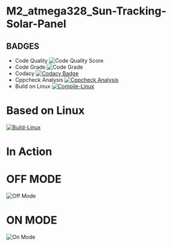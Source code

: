 # M2_atmega328_Sun-Tracking-Solar-Panel
## BADGES
* Code Quality ![Code Quality Score](https://api.codiga.io/project/32864/score/svg)
* Code Grade  ![Code Grade](https://api.codiga.io/project/32864/status/svg)
* Codacy 
[![Codacy Badge](https://app.codacy.com/project/badge/Grade/8431e03f9cb54b9cae4457677e1afd20)](https://www.codacy.com/gh/Naresh17025/M2_atmg328_Sun-Tracking-Solar-Panel/dashboard?utm_source=github.com&amp;utm_medium=referral&amp;utm_content=Naresh17025/M2_atmg328_Sun-Tracking-Solar-Panel&amp;utm_campaign=Badge_Grade)
* Cppcheck Analysis 
[![Cppcheck Analysis](https://github.com/Naresh17025/M2_atmg328_Sun-Tracking-Solar-Panel/actions/workflows/cppcheck_Analyse.yml/badge.svg)](https://github.com/Naresh17025/M2_atmg328_Sun-Tracking-Solar-Panel/actions/workflows/cppcheck_Analyse.yml)
* Build on Linux
[![Compile-Linux](https://github.com/Naresh17025/atmg328_Sun-Tracking-Solar-Panel/actions/workflows/Compile.yml/badge.svg)](https://github.com/Naresh17025/atmg328_Sun-Tracking-Solar-Panel/actions/workflows/Compile.yml)
# Based on Linux
[![Build-Linux](https://github.com/Naresh17025/M2_atmega328_Sun_Tracking_Solar_Panel/actions/workflows/Build%20on%20Linux.yml/badge.svg)](https://github.com/Naresh17025/M2_atmega328_Sun_Tracking_Solar_Panel/actions/workflows/Build%20on%20Linux.yml)
# In Action
# OFF MODE
![Off Mode](https://user-images.githubusercontent.com/101312396/163956504-030e8420-e21f-402c-a637-37cc84c9f6ae.png)
# ON MODE
![On Mode ](https://user-images.githubusercontent.com/101312396/163957587-69a16ac8-6ad0-4f1b-ab97-81667dc7744f.png)
